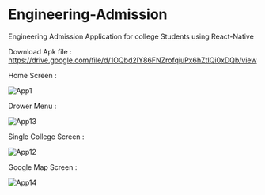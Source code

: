 # Engineering-Admission
Engineering Admission Application for college Students using React-Native

Download Apk file : 
https://drive.google.com/file/d/1OQbd2IY86FNZrofqiuPx6hZtIQi0xDQb/view

Home Screen : 

![App1](https://github.com/prajwalprogrammer/Engineering-Admission/assets/63206330/c7aae312-df99-4915-85b2-e353993519fb)

Drower Menu :

![App13](https://github.com/prajwalprogrammer/Engineering-Admission/assets/63206330/50b27aaa-64b6-4ad2-b545-ec4d61040eb4)

Single College Screen :

![App12](https://github.com/prajwalprogrammer/Engineering-Admission/assets/63206330/72de837a-5ee6-4c69-8e2b-42f905b27c2d)

Google Map Screen : 

![App14](https://github.com/prajwalprogrammer/Engineering-Admission/assets/63206330/f3f4abe7-a9a8-4a0d-a84e-3c7480e88606)
